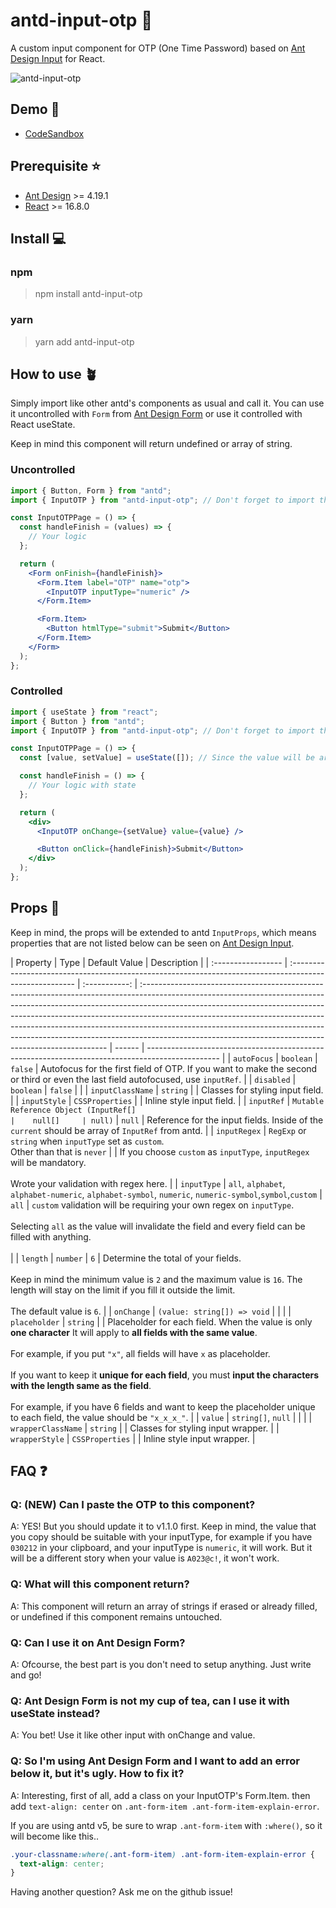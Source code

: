 # antd-input-otp 📱

A custom input component for OTP (One Time Password) based on [Ant Design Input](https://ant.design/components/input) for React.

![antd-input-otp](https://i.imgur.com/dVQyOmJ.gif)

## Demo 🧪

- [CodeSandbox](https://codesandbox.io/s/antd-input-otp-demo-1jmypp)

## Prerequisite ⭐

- [Ant Design](https://ant.design/) >= 4.19.1
- [React](https://react.dev) >= 16.8.0

## Install 💻

### npm

> npm install antd-input-otp

### yarn

> yarn add antd-input-otp

## How to use 🪴

Simply import like other antd's components as usual and call it. You can use it uncontrolled with `Form` from [Ant Design Form](https://ant.design/components/form) or use it controlled with React useState.

Keep in mind this component will return undefined or array of string.

### Uncontrolled

```jsx
import { Button, Form } from "antd";
import { InputOTP } from "antd-input-otp"; // Don't forget to import this too!

const InputOTPPage = () => {
  const handleFinish = (values) => {
    // Your logic
  };

  return (
    <Form onFinish={handleFinish}>
      <Form.Item label="OTP" name="otp">
        <InputOTP inputType="numeric" />
      </Form.Item>

      <Form.Item>
        <Button htmlType="submit">Submit</Button>
      </Form.Item>
    </Form>
  );
};
```

### Controlled

```jsx
import { useState } from "react";
import { Button } from "antd";
import { InputOTP } from "antd-input-otp"; // Don't forget to import this too!

const InputOTPPage = () => {
  const [value, setValue] = useState([]); // Since the value will be array of string, the default value of state is empty array.

  const handleFinish = () => {
    // Your logic with state
  };

  return (
    <div>
      <InputOTP onChange={setValue} value={value} />

      <Button onClick={handleFinish}>Submit</Button>
    </div>
  );
};
```

## Props 🥠

Keep in mind, the props will be extended to antd `InputProps`, which means properties that are not listed below can be seen on [Ant Design Input](https://ant.design/components/input).

| Property           | Type                                                                                                    | Default Value | Description                                                                                                                                                                                                                                                                                                                                                                                                                                                                  |
| :----------------- | :------------------------------------------------------------------------------------------------------ | :-----------: | :--------------------------------------------------------------------------------------------------------------------------------------------------------------------------------------------------------------------------------------------------------------------------------------------------------------------------------------------------------------------------------------------------------------------------------------------------------------------------- | ------ | ------------------------------------------------------------------------------------------------ |
| `autoFocus`        | `boolean`                                                                                               |    `false`    | Autofocus for the first field of OTP. If you want to make the second or third or even the last field autofocused, use `inputRef`.                                                                                                                                                                                                                                                                                                                                            |
| `disabled`         | `boolean`                                                                                               |    `false`    |                                                                                                                                                                                                                                                                                                                                                                                                                                                                              |
| `inputClassName`   | `string`                                                                                                |               | Classes for styling input field.                                                                                                                                                                                                                                                                                                                                                                                                                                             |
| `inputStyle`       | `CSSProperties`                                                                                         |               | Inline style input field.                                                                                                                                                                                                                                                                                                                                                                                                                                                    |
| `inputRef`         | `Mutable Reference Object (InputRef[]                                                                   |    null[]     | null)`                                                                                                                                                                                                                                                                                                                                                                                                                                                                       | `null` | Reference for the input fields. Inside of the `current` should be array of `InputRef` from antd. |
| `inputRegex`       | `RegExp` or `string` when `inputType` set as `custom`.<br/> Other than that is `never`                  |               | If you choose `custom` as `inputType`, `inputRegex` will be mandatory.<br/><br/>Wrote your validation with regex here.                                                                                                                                                                                                                                                                                                                                                       |
| `inputType`        | `all`, `alphabet`, `alphabet-numeric`, `alphabet-symbol`, `numeric`, `numeric-symbol`,`symbol`,`custom` |     `all`     | `custom` validation will be requiring your own regex on `inputType`.<br/><br/>Selecting `all` as the value will invalidate the field and every field can be filled with anything.<br/><br/>                                                                                                                                                                                                                                                                                  |
| `length`           | `number`                                                                                                |      `6`      | Determine the total of your fields.<br/><br/> Keep in mind the minimum value is `2` and the maximum value is `16`. The length will stay on the limit if you fill it outside the limit.<br/><br/>The default value is `6`.                                                                                                                                                                                                                                                    |
| `onChange`         | `(value: string[]) => void`                                                                             |               |                                                                                                                                                                                                                                                                                                                                                                                                                                                                              |
| `placeholder`      | `string`                                                                                                |               | Placeholder for each field. When the value is only **one character** It will apply to **all fields with the same value**.<br/><br/>For example, if you put `"x"`, all fields will have `x` as placeholder.<br/><br/>If you want to keep it **unique for each field**, you must **input the characters with the length same as the field**.<br/><br/>For example, if you have 6 fields and want to keep the placeholder unique to each field, the value should be `"x_x_x_"`. |
| `value`            | `string[]`, `null`                                                                                      |               |                                                                                                                                                                                                                                                                                                                                                                                                                                                                              |
| `wrapperClassName` | `string`                                                                                                |               | Classes for styling input wrapper.                                                                                                                                                                                                                                                                                                                                                                                                                                           |
| `wrapperStyle`     | `CSSProperties`                                                                                         |               | Inline style input wrapper.                                                                                                                                                                                                                                                                                                                                                                                                                                                  |

## FAQ ❓

### Q: (NEW) Can I paste the OTP to this component?

A: YES! But you should update it to v1.1.0 first. Keep in mind, the value that you copy should be suitable with your inputType, for example if you have `030212` in your clipboard, and your inputType is `numeric`, it will work. But it will be a different story when your value is `A023@c!`, it won't work.

### Q: What will this component return?

A: This component will return an array of strings if erased or already filled, or undefined if this component remains untouched.

### Q: Can I use it on Ant Design Form?

A: Ofcourse, the best part is you don't need to setup anything. Just write and go!

### Q: Ant Design Form is not my cup of tea, can I use it with useState instead?

A: You bet! Use it like other input with onChange and value.

### Q: So I'm using Ant Design Form and I want to add an error below it, but it's ugly. How to fix it?

A: Interesting, first of all, add a class on your InputOTP's Form.Item. then add `text-align: center` on `.ant-form-item .ant-form-item-explain-error`.

If you are using antd v5, be sure to wrap `.ant-form-item` with `:where()`, so it will become like this..

```scss
.your-classname:where(.ant-form-item) .ant-form-item-explain-error {
  text-align: center;
}
```

Having another question? Ask me on the github issue!
